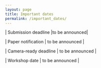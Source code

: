 ```yaml
---
layout: page
title: Important dates
permalink: /important_dates/
---
```


| Submission deadline |to be announced|

| Paper notification                       | to be announced |

| Camera-ready deadline             | to be announced |

| Workshop date                           | to be announced |

<style>
table{
border-collapse: collapse;
border-spacing: 0;
border:1px solid #000000;
}

th{
border:1px solid #000000;
}

td{
border:1px solid #000000;
padding: 5px;
}
</style>
